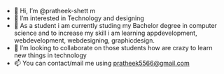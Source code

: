 - 👋 Hi, I’m @pratheek-shett m
- 👀 I’m interested in Technology and designing
- 🌱 As a student i am currently studing my Bachelor degree in computer science and to increase my skill i am learning appdevelopment, webdevelopment, webdesigning, graphicdesign.
- 💞️ I’m looking to collaborate on those students how are crazy to learn new things in technology
- 📫 You can contact/mail me using pratheek5566@gmail.com

<!---
pratheek-shett/pratheek-shett is a ✨ special ✨ repository because its `README.md` (this file) appears on your GitHub profile.
You can click the Preview link to take a look at your changes.
--->

